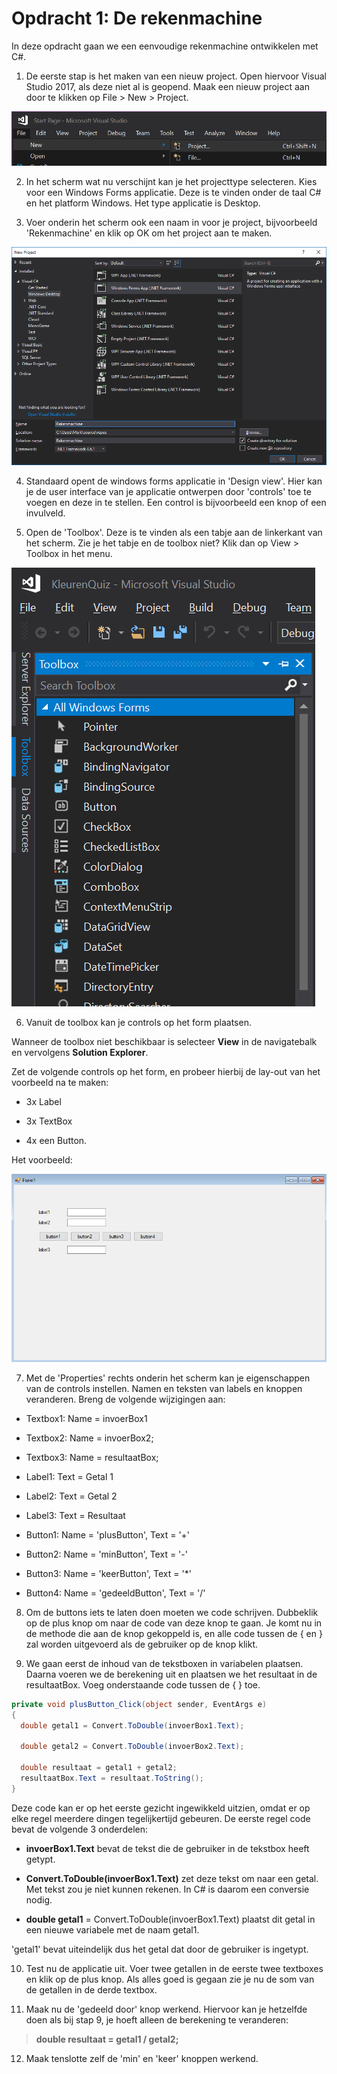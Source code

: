 # **Opdracht 1: De rekenmachine**

In deze opdracht gaan we een eenvoudige rekenmachine ontwikkelen met C#.

1.  De eerste stap is het maken van een nieuw project. Open hiervoor Visual Studio 2017, als deze niet al is geopend. Maak een nieuw project aan door te klikken op File \> New \> Project.

![](images/rekenmachine1.png)

2.  In het scherm wat nu verschijnt kan je het projecttype selecteren. Kies voor een Windows Forms applicatie. Deze is te vinden onder de taal C# en het platform Windows. Het type applicatie is Desktop.

3.  Voer onderin het scherm ook een naam in voor je project, bijvoorbeeld 'Rekenmachine' en klik op OK om het project aan te maken.

![](images/rekenmachine2.png)

4.  Standaard opent de windows forms applicatie in 'Design view'. Hier kan je de user interface van je applicatie ontwerpen door 'controls' toe te voegen en deze in te stellen. Een control is bijvoorbeeld een knop of een invulveld.

5.  Open de 'Toolbox'. Deze is te vinden als een tabje aan de linkerkant van het scherm. Zie je het tabje en de toolbox niet? Klik dan op View \> Toolbox in het menu.

![](images/rekenmachine3.png)

6.  Vanuit de toolbox kan je controls op het form plaatsen. 

Wanneer de toolbox niet beschikbaar is selecteer **View** in de navigatebalk en vervolgens **Solution Explorer**.

Zet de volgende controls op het form, en probeer hierbij de lay-out van het voorbeeld na te maken:

-   3x Label

-   3x TextBox

-   4x een Button.

Het voorbeeld:

![](images/rekenmachine4.png)

7.  Met de 'Properties' rechts onderin het scherm kan je eigenschappen van de controls instellen. Namen en teksten van labels en knoppen veranderen. Breng de volgende wijzigingen aan:

-   Textbox1: Name = invoerBox1

-   Textbox2: Name = invoerBox2;

-   Textbox3: Name = resultaatBox;

-   Label1: Text = Getal 1

-   Label2: Text = Getal 2

-   Label3: Text = Resultaat

-   Button1: Name = 'plusButton', Text = '+'

-   Button2: Name = 'minButton', Text = '-'

-   Button3: Name = 'keerButton', Text = '\*'

-   Button4: Name = 'gedeeldButton', Text = '/'

8.  Om de buttons iets te laten doen moeten we code schrijven. Dubbeklik op de plus knop om naar de code van deze knop te gaan. Je komt nu in de methode die aan de knop gekoppeld is, en alle code tussen de { en } zal worden uitgevoerd als de gebruiker op de knop klikt.

9.  We gaan eerst de inhoud van de tekstboxen in variabelen plaatsen. Daarna voeren we de berekening uit en plaatsen we het resultaat in de resultaatBox. Voeg onderstaande code tussen de { } toe.

```csharp
private void plusButton_Click(object sender, EventArgs e)
{
  double getal1 = Convert.ToDouble(invoerBox1.Text);

  double getal2 = Convert.ToDouble(invoerBox2.Text);

  double resultaat = getal1 + getal2;
  resultaatBox.Text = resultaat.ToString();
}

```

Deze code kan er op het eerste gezicht ingewikkeld uitzien, omdat er op elke regel meerdere dingen tegelijkertijd gebeuren. De eerste regel code bevat de volgende 3 onderdelen:

-   **invoerBox1.Text** bevat de tekst die de gebruiker in de tekstbox heeft getypt.

-   **Convert.ToDouble(**invoerBox1.Text**)** zet deze tekst om naar een getal. Met tekst zou je niet kunnen rekenen. In C# is daarom een conversie nodig.

-   **double getal1** = Convert.ToDouble(invoerBox1.Text) plaatst dit getal in een nieuwe variabele met de naam getal1.

'getal1' bevat uiteindelijk dus het getal dat door de gebruiker is ingetypt.

10. Test nu de applicatie uit. Voer twee getallen in de eerste twee textboxes en klik op de plus knop. Als alles goed is gegaan zie je nu de som van de getallen in de derde textbox.

11. Maak nu de 'gedeeld door' knop werkend. Hiervoor kan je hetzelfde doen als bij stap 9, je hoeft alleen de berekening te veranderen:

> **double resultaat = getal1 / getal2;**

12. Maak tenslotte zelf de 'min' en 'keer' knoppen werkend.